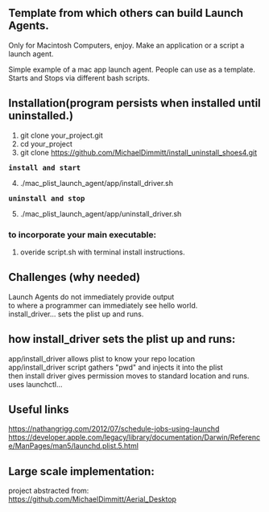 ## Template from which others can build Launch Agents.
Only for Macintosh Computers, enjoy. 
Make an application or a script a launch agent.

Simple example of a mac app launch agent. People can use as a template. 
<br>Starts and Stops via different bash scripts. 
## Installation(program persists when installed until uninstalled.)
1) git clone your_project.git
2) cd your_project
3) git clone https://github.com/MichaelDimmitt/install_uninstall_shoes4.git

<pre><b>install and start</b></pre>
4) ./mac_plist_launch_agent/app/install_driver.sh 
<pre><b>uninstall and stop</b></pre>
5) ./mac_plist_launch_agent/app/uninstall_driver.sh 

### to incorporate your main executable:
1) overide script.sh with terminal install instructions.


## Challenges (why needed)
Launch Agents do not immediately provide output<br>
to where a programmer can immediately see hello world.<br>
install_driver... sets the plist up and runs.

## how install_driver sets the plist up and runs:
app/install_driver allows plist to know your repo location<br>
app/install_driver script gathers "pwd" and injects it into the plist<br>
then install driver gives permission moves to standard location and runs.<br>
uses launchctl...

## Useful links 

https://nathangrigg.com/2012/07/schedule-jobs-using-launchd<br>
https://developer.apple.com/legacy/library/documentation/Darwin/Reference/ManPages/man5/launchd.plist.5.html

## Large scale implementation:
project abstracted from:<br>
https://github.com/MichaelDimmitt/Aerial_Desktop
